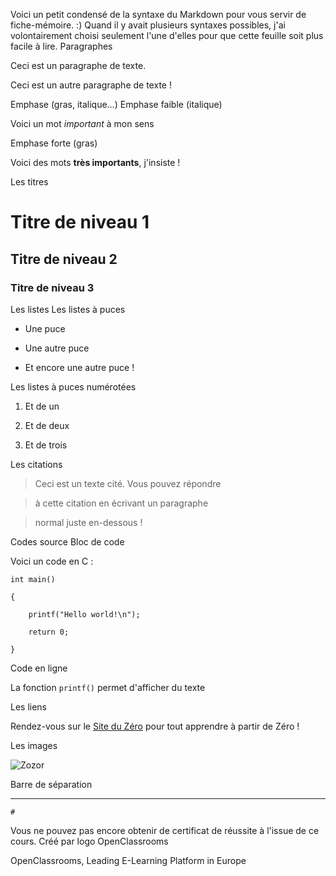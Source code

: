 Voici un petit condensé de la syntaxe du Markdown pour vous servir de fiche-mémoire. :)
Quand il y avait plusieurs syntaxes possibles, j'ai volontairement choisi seulement l'une d'elles pour que cette feuille soit plus facile à lire.
Paragraphes

Ceci est un paragraphe de texte.


Ceci est un autre paragraphe de texte !

Emphase (gras, italique…)
Emphase faible (italique)

Voici un mot *important* à mon sens

Emphase forte (gras)

Voici des mots **très importants**, j'insiste !

Les titres

# Titre de niveau 1


## Titre de niveau 2


### Titre de niveau 3

Les listes
Les listes à puces

* Une puce

* Une autre puce

* Et encore une autre puce !

Les listes à puces numérotées

1. Et de un

2. Et de deux

3. Et de trois

Les citations

> Ceci est un texte cité. Vous pouvez répondre

> à cette citation en écrivant un paragraphe

> normal juste en-dessous !

Codes source
Bloc de code

Voici un code en C :


    int main()

    {

        printf("Hello world!\n");

        return 0;

    }

Code en ligne

La fonction `printf()` permet d'afficher du texte

Les liens

Rendez-vous sur le [Site du Zéro](http://www.siteduzero.com) pour tout apprendre à partir de Zéro !

Les images

![Zozor](http://uploads.siteduzero.com/files/420001_421000/420263.png)

Barre de séparation

-----------------

    #

Vous ne pouvez pas encore obtenir de certificat de réussite à l'issue de ce cours.
Créé par
logo OpenClassrooms

OpenClassrooms, Leading E-Learning Platform in Europe

